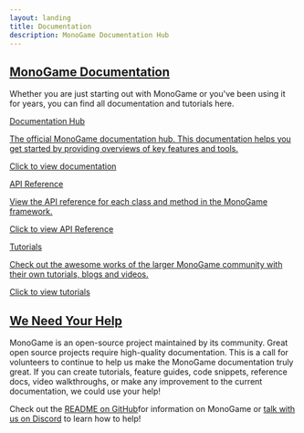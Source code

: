 ```yaml
---
layout: landing
title: Documentation
description: MonoGame Documentation Hub
---
```


<section class="container-xxl my-5">
    <h1 id="monogame-documentation" class="fw-bold"><a href="#monogame-documentation">MonoGame Documentation</a></h1>
    <p>
        Whether you are just starting out with MonoGame or you've been using it for years, you can find all documentation and
        tutorials here.
    </p>
</section>
<section class="container-xxl mb-5">
    <div class="row">
        <div class="col-12 col-lg-4 mb-5">
            <div class="mg-card mg-box-shadow h-100">
                <a target="_self"
                    href="/articles/index.html"
                    class="mg-no-link">
                    <div class="mg-card-body d-flex flex-column h-100">
                        <div class="mg-card-title"><i class="bi bi-files"></i> Documentation Hub</div>
                        <p>
                            The official MonoGame documentation hub. This documentation helps you get started by providing overviews of key features
                            and tools.
                        </p>
                        <p class="mt-auto">Click to view documentation</p>
                    </div>
                </a>
            </div>
        </div>
        <div class="col-12 col-lg-4 mb-5">
            <div class="mg-card mg-box-shadow h-100">
                <a target="_self"
                    href="/api/index.html"
                    class="mg-no-link">
                    <div class="mg-card-body d-flex flex-column h-100">
                        <div class="mg-card-title"><i class="bi bi-filetype-cs"></i> API Reference</div>
                        <p>
                            View the API reference for each class and method in the MonoGame framework.
                        </p>
                        <p class="mt-auto">Click to view API Reference</p>
                    </div>
                </a>
            </div>
        </div>
        <div class="col-12 col-lg-4 mb-5">
            <div class="mg-card mg-box-shadow h-100">
                <a target="_self"
                    href="/articles/tutorials.html"
                    class="mg-no-link">
                    <div class="mg-card-body d-flex flex-column h-100">
                        <div class="mg-card-title"><i class="bi bi-lightbulb"></i> Tutorials</div>
                        <p>
                            Check out the awesome works of the larger MonoGame community with their
                            own tutorials, blogs and videos.
                        </p>
                        <p class="mt-auto">Click to view tutorials</p>
                    </div>
                </a>
            </div>
        </div>
    </div>
</section>
<section class="container-xxl mb-5">
    <h1 id="we-need-your-help" class="fw-bold"><a href="#we-need-your-help">We Need Your Help</a></h1>
    <p>
        MonoGame is an open-source project maintained by its community. Great open source projects require
        high-quality documentation. This is a call for volunteers to continue to help us make the MonoGame
        documentation truly great. If you can create tutorials, feature guides, code snippets, reference docs,
        video walkthroughs, or make any improvement to the current documentation, we could use your help!
    </p>
    <p>
        Check out the <a href="https://github.com/MonoGame/MonoGame/blob/develop/README.md">README on GitHub</a>for information on MonoGame or
        <a href="https://discord.gg/monogame">talk with us on Discord</a> to learn how to help!
    </p>
</section>
